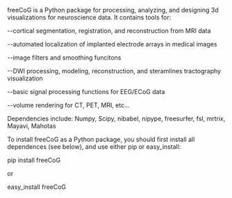 freeCoG is a Python package for processing, analyzing, and designing 3d visualizations for
neuroscience data. It contains tools for:
 
 --cortical segmentation, registration, and reconstruction from MRI data
 
 --automated localization of implanted electrode arrays in medical images
 
 --image filters and smoothing funcitons
 
 --DWI processing, modeling, reconstruction, and steramlines tractography visualization

 --basic signal processing functions for EEG/ECoG data
 
 --volume rendering for CT, PET, MRI, etc...

Dependencies include: Numpy, Scipy, nibabel, nipype, freesurfer, fsl, mrtrix, Mayavi, Mahotas

To install freeCoG as a Python package, you should first install all dependences (see below),
and use either pip or easy_install:

   pip install freeCoG

   or 

   easy_install freeCoG



 
